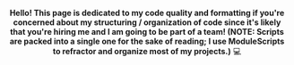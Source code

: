 <div align="center">
  
**Hello! This page is dedicated to my code quality and formatting if you're concerned about my structuring / organization of code since it's likely that you're hiring me and I am going to be part of a team! (NOTE: Scripts are packed into a single one for the sake of reading; I use ModuleScripts to refractor and organize most of my projects.)** 💻

</div>
